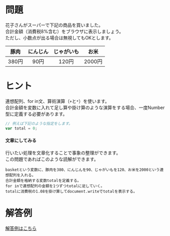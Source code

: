 # 問題
花子さんがスーパーで下記の商品を買いました。  
合計金額（消費税8%含む）をブラウザに表示しましょう。  
ただし、小数点が出る場合は無視してもOKとします。

|豚肉|にんじん|じゃがいも|お米|
|:--:|:--:|:--:|:--:|
|380円|90円|120円|2000円|

# ヒント
連想配列、for in文、算術演算（`+`と`*`）を使います。  
合計金額を変数に入れて足し算や掛け算のような演算をする場合、一度Number型に定義する必要があります。  
```js
// 例えば下記のような指定をします。
var total = 0;
```
#### 文章にしてみる
行いたい処理を文章化することで事象の整理ができます。  
この問題であればこのような読解ができます。
```
basketという変数に、豚肉を380、にんじんを90、じゃがいもを120、お米を2000という連想配列を入れる。
合計金額を格納する変数totalを定義する。
for inで連想配列の金額を1つずつtotalに足していく。
totalに消費税の1.08を掛け算してdocument.writeでtotalを表示する。
```

# 解答例
[解答例はこちら](http://codepen.io/anon/pen/eNmvKb)
